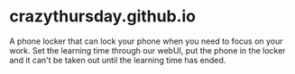 # crazythursday.github.io
 A phone locker that can lock your phone when you need to focus on your work. Set the learning time through our webUI, put the phone in the locker and it can't be taken out until the learning time has ended.
